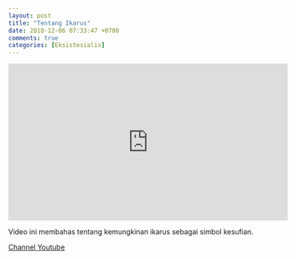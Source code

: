 ```yaml
---
layout: post
title: "Tentang Ikarus"
date: 2018-12-06 07:33:47 +0700
comments: true
categories: [Eksistesialis]
---
```

<iframe width="560" height="315" src="https://www.youtube.com/embed/zgdb3_JPUhY" frameborder="0" allow="accelerometer; autoplay; encrypted-media; gyroscope; picture-in-picture" allowfullscreen></iframe>

Video ini membahas tentang kemungkinan ikarus sebagai simbol kesufian.

[Channel Youtube](https://www.youtube.com/channel/UCKM_8fq_jBHG1yxoneRoyDQ?view_as=subscriber)
